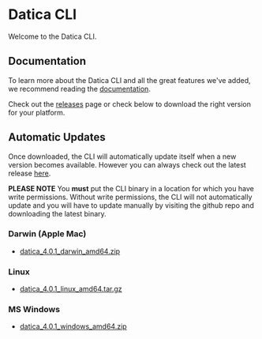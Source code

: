 # Datica CLI

Welcome to the Datica CLI.

## Documentation

To learn more about the Datica CLI and all the great features we've added, we recommend reading the [documentation](https://help.datica.com/hc/en-us/articles/115005672426).

Check out the [releases](https://github.com/daticahealth/cli/releases) page or check below to download the right version for your platform.

## Automatic Updates

Once downloaded, the CLI will automatically update itself when a new version becomes available. However you can always check out the latest release [here](https://github.com/daticahealth/cli/releases).

**PLEASE NOTE** You **must** put the CLI binary in a location for which you have write permissions. Without write permissions, the CLI will not automatically update and you will have to update manually by visiting the github repo and downloading the latest binary.

### Darwin (Apple Mac)

 * [datica\_4.0.1\_darwin\_amd64.zip](https://github.com/daticahealth/cli/releases/download/4.0.1/datica_4.0.1_darwin_amd64.zip)

### Linux

 * [datica\_4.0.1\_linux\_amd64.tar.gz](https://github.com/daticahealth/cli/releases/download/4.0.1/datica_4.0.1_linux_amd64.tar.gz)

### MS Windows

 * [datica\_4.0.1\_windows\_amd64.zip](https://github.com/daticahealth/cli/releases/download/4.0.1/datica_4.0.1_windows_amd64.zip)
